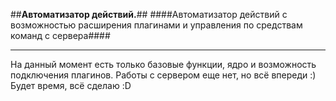 ##**Автоматизатор действий.**##
####Автоматизатор действий с возможностью расширения плагинами и управления по средствам команд с сервера####

----------
На данный момент есть только базовые функции, ядро и возможность подключения плагинов. Работы с сервером еще нет, но всё впереди :) Будет время, всё сделаю :D
